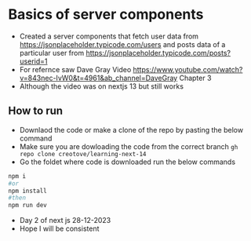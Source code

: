 # Basics of server components
- Created a server components that fetch user data from https://jsonplaceholder.typicode.com/users and posts data of a particular user from https://jsonplaceholder.typicode.com/posts?userid=1
- For refernce saw Dave Gray Video https://www.youtube.com/watch?v=843nec-IvW0&t=4961&ab_channel=DaveGray Chapter 3
- Although the video was on nextjs 13 but still works

## How to run

- Downlaod the code or make a clone of the repo by pasting the below command
- Make sure you are dowloading the code from the correct branch
```gh repo clone creotove/learning-next-14```
- Go the foldet where code is downloaded run the below commands

```bash
npm i
#or
npm install
#then
npm run dev
```
- Day 2 of next js 28-12-2023
- Hope I will be consistent
